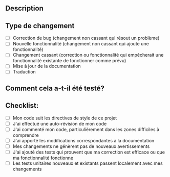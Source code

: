 ## Description
<!-- Décrivez brièvement les changements apportés par cette pull request -->

## Type de changement
<!-- Cochez les cases qui s'appliquent -->
- [ ] Correction de bug (changement non cassant qui résout un problème)
- [ ] Nouvelle fonctionnalité (changement non cassant qui ajoute une fonctionnalité)
- [ ] Changement cassant (correction ou fonctionnalité qui empêcherait une fonctionnalité existante de fonctionner comme prévu)
- [ ] Mise à jour de la documentation
- [ ] Traduction

## Comment cela a-t-il été testé?
<!-- Décrivez les tests que vous avez effectués pour vérifier vos changements -->

## Checklist:
<!-- Cochez les cases qui s'appliquent -->
- [ ] Mon code suit les directives de style de ce projet
- [ ] J'ai effectué une auto-révision de mon code
- [ ] J'ai commenté mon code, particulièrement dans les zones difficiles à comprendre
- [ ] J'ai apporté les modifications correspondantes à la documentation
- [ ] Mes changements ne génèrent pas de nouveaux avertissements
- [ ] J'ai ajouté des tests qui prouvent que ma correction est efficace ou que ma fonctionnalité fonctionne
- [ ] Les tests unitaires nouveaux et existants passent localement avec mes changements 